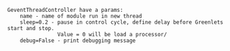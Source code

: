     GeventThreadController have a params: 
        name - name of module run in new thread 
        sleep=0.2 - pause in control cycle, define delay before Greenlets start and stop. 
                    Value = 0 will be load a processor/ 
        debug=False - print debugging message
